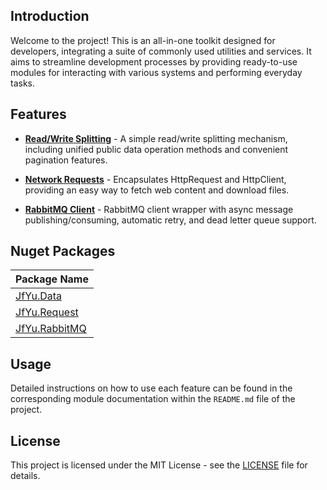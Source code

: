 ## Introduction

Welcome to the project! This is an all-in-one toolkit designed for developers, integrating a suite of commonly used utilities and services. It aims to streamline development processes by providing ready-to-use modules for interacting with various systems and performing everyday tasks.

## Features

- [**Read/Write Splitting**][Github.Data] - A simple read/write splitting mechanism, including unified public data operation methods and convenient pagination features.

- [**Network Requests**][Github.Request] - Encapsulates HttpRequest and HttpClient, providing an easy way to fetch web content and download files.

- [**RabbitMQ Client**][Github.RabbitMQ] - RabbitMQ client wrapper with async message publishing/consuming, automatic retry, and dead letter queue support.

## Nuget Packages

| Package Name                    |
| ------------------------------- |
| [JfYu.Data][Nuget.Data]         |
| [JfYu.Request][Nuget.Request]   |
| [JfYu.RabbitMQ][Nuget.RabbitMQ] |

## Usage

Detailed instructions on how to use each feature can be found in the corresponding module documentation within the `README.md` file of the project.

## License

This project is licensed under the MIT License - see the [LICENSE](LICENSE) file for details.

[Github.Data]: https://github.com/jfwangncs/JfYu/tree/master/src/JfYu.Data
[Github.Request]: https://github.com/jfwangncs/JfYu/tree/master/src/JfYu.Request
[Github.RabbitMQ]: https://github.com/jfwangncs/JfYu/tree/master/src/JfYu.RabbitMQ
[Nuget.Data]: https://www.nuget.org/packages/JfYu.Data
[Nuget.Request]: https://www.nuget.org/packages/JfYu.Request
[Nuget.RabbitMQ]: https://www.nuget.org/packages/JfYu.RabbitMQ
[LICENSE]: https://github.com/jfwangncs/JfYu/blob/master/LICENSE
